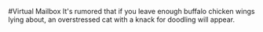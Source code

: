 #Virtual Mailbox
It's rumored that if you leave enough buffalo chicken wings lying about, an overstressed cat with a knack for doodling will appear.
